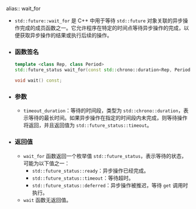 alias:: wait_for

- `std::future::wait_for` 是 C++ 中用于等待 `std::future` 对象关联的异步操作完成的成员函数之一。它允许程序在特定的时间点等待异步操作的完成，以便获取异步操作的结果或执行后续的操作。
- ### 函数签名
  ```cpp
  template <class Rep, class Period>
  std::future_status wait_for(const std::chrono::duration<Rep, Period>& timeout_duration) const;
  
  void wait() const;
  ```
- ### 参数
	- `timeout_duration`：等待的时间段，类型为 `std::chrono::duration`，表示等待的最长时间。如果异步操作在指定的时间段内未完成，则等待操作将返回，并且返回值为 `std::future_status::timeout`。
- ### 返回值
	- `wait_for` 函数返回一个枚举值 `std::future_status`，表示等待的状态，可能为以下值之一：
		- `std::future_status::ready`：异步操作已经完成。
		- `std::future_status::timeout`：等待超时。
		- `std::future_status::deferred`：异步操作被推迟，等待 `get` 调用时执行。
	- `wait` 函数无返回值。